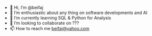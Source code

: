 - 👋 Hi, I’m @beifaj
- 👀 I’m enthusiastic about any thing on software developments and AI
- 🌱 I’m currently learning SQL & Python for Analysis
- 💞️ I’m looking to collaborate on ???
- 📫 How to reach me beifaj@yahoo.com

<!---
beifaj/beifaj is a ✨ special ✨ repository because its `README.md` (this file) appears on your GitHub profile.
You can click the Preview link to take a look at your changes.
--->
